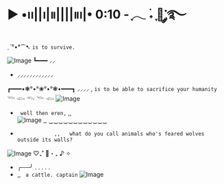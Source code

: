 #      ▶︎ •၊၊||၊|။||||။‌‌‌‌‌၊|• 0:10     - ִֶָ𓂃 ࣪˖ ִֶָ🐇་༘࿐
 ˏˋ°•*⁀➷             `` is to survive. ``

![Image](https://github.com/user-attachments/assets/e4704d4b-453b-4b04-879b-e2cb9580297d)
┗━━━  ⸝⸝                      


- ⸝⸝⸝⸝⸝⸝⸝⸝⸝⸝⸝⸝



┏━━━•❃°•°❀°•°❃•━━━┓  ⸝⸝⸝⸝
,
`` is to be able to sacrifice your humanity `` 𓆝 𓆟 𓆞 𓆝 𓆟
![Image](https://github.com/user-attachments/assets/96f7f21f-77b2-4993-a31a-dbc8a656a72b)
- `` well then eren,``
  ,,  
![Image](https://github.com/user-attachments/assets/5db2a5f5-8299-480f-952d-81e04c358789)
       ,,    ‿‿‿‿‿‿‿‿‿‿‿‿
-                 ,,   what do you call animals who's feared wolves outside its walls?
![Image](https://github.com/user-attachments/assets/9dbee230-1925-4345-a7cc-1e467b946dc8)
♡₊˚ 🦢・₊ ♪ ✧

-  ╭──╯ . . . . .       
 - ,, ``  a cattle. captain ``
![Image](https://github.com/user-attachments/assets/d28c7bf1-c728-42b1-9276-74ae75e65b3a)

